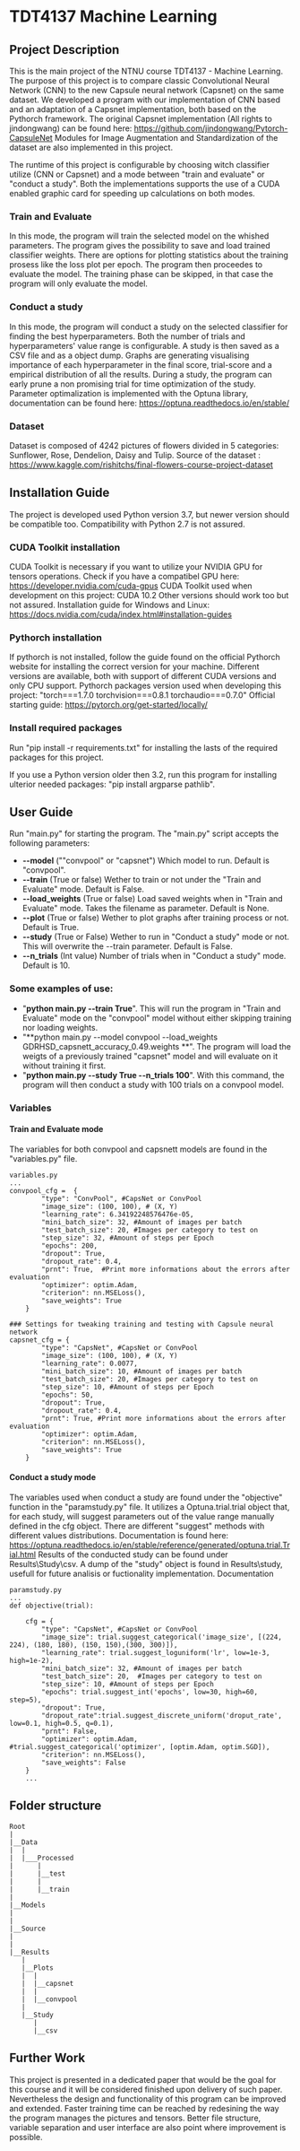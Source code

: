 # TDT4137 Machine Learning

## Project Description
This is the main project of the NTNU course TDT4137 - Machine Learning.
The purpose of this project is to compare classic Convolutional Neural Network (CNN) to the new Capsule neural network (Capsnet) on the same dataset.
We developed a program with our implementation of CNN based and an adaptation of a Capsnet implementation, both based on the Pythorch framework.
The original Capsnet implementation (All rights to jindongwang) can be found here: https://github.com/jindongwang/Pytorch-CapsuleNet
Modules for Image Augmentation and Standardization of the dataset are also implemented in this project.

The runtime of this project is configurable by choosing witch classifier utilize (CNN or Capsnet) and a mode between "train and evaluate" or "conduct a study".
Both the implementations supports the use of a CUDA enabled graphic card for speeding up calculations on both modes.


### Train and Evaluate
In this mode, the program will train the selected model on the whished parameters. The program gives the possibility to save and load trained classifier weights. There are options for plotting statistics about the training prosess like the loss plot per epoch. 
The program then proceedes to evaluate the model.
The training phase can be skipped, in that case the program will only evaluate the model.

### Conduct a study 
In this mode, the program will conduct a study on the selected classifier for finding the best hyperparameters. Both the number of trials and hyperparameters' value range is configurable.
A study is then saved as a CSV file and as a object dump. Graphs are generating visualising importance of each hyperparameter in the final score, trial-score and a empirical distribution of all the results. 
During a study, the program can early prune a non promising trial for time optimization of the study.
Parameter optimalization is implemented with the Optuna library, documentation can be found here: https://optuna.readthedocs.io/en/stable/

### Dataset
Dataset is composed of 4242 pictures of flowers divided in 5 categories: Sunflower, Rose, Dendelion, Daisy and Tulip.
Source of the dataset : https://www.kaggle.com/rishitchs/final-flowers-course-project-dataset

## Installation Guide
The project is developed used Python version 3.7, but newer version should be compatible too. Compatibility with Python 2.7 is not assured.
### CUDA Toolkit installation
CUDA Toolkit is necessary if you want to utilize your NVIDIA GPU for tensors operations.
Check if you have a compatibel GPU here: https://developer.nvidia.com/cuda-gpus
CUDA Toolkit used when development on this project: CUDA 10.2
Other versions should work too but not assured.
Installation guide for Windows and Linux: https://docs.nvidia.com/cuda/index.html#installation-guides

### Pythorch installation
If pythorch is not installed, follow the guide found on the official Pythorch website for installing the correct version for your machine.
Different versions are available, both with support of different CUDA versions and only CPU support.
Pythorch packages version used when developing this project: "torch===1.7.0 torchvision===0.8.1 torchaudio===0.7.0"
Official starting guide: https://pytorch.org/get-started/locally/

### Install required packages
Run "pip install -r requirements.txt" for installing the lasts of the required packages for this project.

If you use a Python version older then  3.2, run this program for installing ulterior needed packages:
"pip install argparse pathlib".

## User Guide
Run "main.py" for starting the program. The "main.py" script accepts the following parameters:
* **--model** (""convpool" or "capsnet") Which model to run. Default is "convpool".
* **--train** (True or false) Wether to train or not under the "Train and Evaluate" mode. Default is False.
* **--load_weights** (True or false) Load saved weights when in "Train and Evaluate" mode. Takes the filename as parameter. Default is None.
* **--plot** (True or false) Wether to plot graphs after training process or not. Default is True.
* **--study** (True or False) Wether to run in "Conduct a study" mode or not. This will overwrite the --train parameter. Default is False.
* **--n_trials** (Int value) Number of trials when in "Conduct a study" mode. Default is 10.

### Some examples of use:

* "**python main.py --train True**". This will run the program in "Train and Evaluate" mode on the "convpool" model without either skipping training nor loading weights. 
* "**python main.py --model convpool --load_weights GDRHSD_capsnett_accuracy_0.49.weights **". The program will load the weigts of a previously trained "capsnet" model and will evaluate on it without training it first.
* "**python main.py --study True --n_trials 100**". With this command, the program will then conduct a study with 100 trials on a convpool model.

### Variables
#### Train and Evaluate mode
The variables for both convpool and capsnett models are found in the "variables.py" file.
```
variables.py
...
convpool_cfg =  {
        "type": "ConvPool", #CapsNet or ConvPool
        "image_size": (100, 100), # (X, Y)                                         
        "learning_rate": 6.34192248576476e-05,
        "mini_batch_size": 32, #Amount of images per batch
        "test_batch_size": 20, #Images per category to test on
        "step_size": 32, #Amount of steps per Epoch
        "epochs": 200,
        "dropout": True,
        "dropout_rate": 0.4,
        "prnt": True,  #Print more informations about the errors after evaluation
        "optimizer": optim.Adam,
        "criterion": nn.MSELoss(),
        "save_weights": True
    }

### Settings for tweaking training and testing with Capsule neural network
capsnet_cfg = {
        "type": "CapsNet", #CapsNet or ConvPool
        "image_size": (100, 100), # (X, Y)                                         
        "learning_rate": 0.0077,
        "mini_batch_size": 10, #Amount of images per batch
        "test_batch_size": 20, #Images per category to test on
        "step_size": 10, #Amount of steps per Epoch
        "epochs": 50,
        "dropout": True,
        "dropout_rate": 0.4,
        "prnt": True, #Print more informations about the errors after evaluation
        "optimizer": optim.Adam,
        "criterion": nn.MSELoss(),
        "save_weights": True
    }
```
#### Conduct a study mode
The variables used when conduct a study are found under the "objective" function in the "paramstudy.py" file.
It utilizes a Optuna.trial.trial object that, for each study, will suggest parameters out of the value range manually defined in the cfg object.
There are different "suggest" methods with different values distributions. Documentation is found here: https://optuna.readthedocs.io/en/stable/reference/generated/optuna.trial.Trial.html
Results of the conducted study can be found under Results\Study\csv. A dump of the "study" object is found in Results\study, usefull for future analisis or fuctionality implementation.
Documentation 
```
paramstudy.py
...
def objective(trial):
    
    cfg = {
        "type": "CapsNet", #CapsNet or ConvPool
        "image_size": trial.suggest_categorical('image_size', [(224, 224), (180, 180), (150, 150),(300, 300)]),
        "learning_rate": trial.suggest_loguniform('lr', low=1e-3, high=1e-2),
        "mini_batch_size": 32, #Amount of images per batch
        "test_batch_size": 20,  #Images per category to test on
        "step_size": 10, #Amount of steps per Epoch
        "epochs": trial.suggest_int('epochs', low=30, high=60, step=5),
        "dropout": True,
        "dropout_rate":trial.suggest_discrete_uniform('droput_rate', low=0.1, high=0.5, q=0.1),
        "prnt": False,
        "optimizer": optim.Adam, #trial.suggest_categorical('optimizer', [optim.Adam, optim.SGD]),
        "criterion": nn.MSELoss(),
        "save_weights": False
    }
    ...
 ```
 
## Folder structure
```
Root
|
|__Data
|  |
|  |___Processed
|      |
|      |__test
|      |
|      |__train
|
|__Models
|
|
|__Source
|
|
|__Results
   |
   |__Plots
   |  |
   |  |__capsnet
   |  |
   |  |__convpool
   |
   |__Study
      |
      |__csv
```
## Further Work
This project is presented in a dedicated paper that would be the goal for this course and it will be considered finished upon delivery of such paper. Nevertheless the design and functionality of this program can be improved and extended. Faster training time can be reached by redesining the way the program manages the pictures and tensors. Better file structure, variable separation and user interface are also point where improvement is possible.

